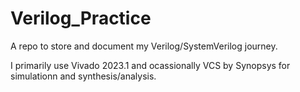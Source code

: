 # Verilog_Practice
A repo to store and document my Verilog/SystemVerilog journey.

I primarily use Vivado 2023.1 and ocassionally VCS by Synopsys for simulationn and synthesis/analysis.
